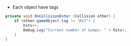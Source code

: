 - Each object have tags
```C#
private void OnCollisionEnter (Collision other) {
	if (other.gameObject.tag != "Hit") {
		hits++;
		Debug.Log("Current number of bumps: " + hits);
	}
}
```